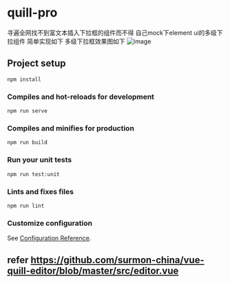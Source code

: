 # quill-pro
 寻遍全网找不到富文本插入下拉框的组件而不得
 自己mock下element ui的多级下拉组件 简单实现如下
 多级下拉框效果图如下
![image](https://github.com/bigcui/quill-pro/tree/main/src/assets/select.png)
## Project setup
```
npm install
```

### Compiles and hot-reloads for development
```
npm run serve
```

### Compiles and minifies for production
```
npm run build
```

### Run your unit tests
```
npm run test:unit
```

### Lints and fixes files
```
npm run lint
```

### Customize configuration
See [Configuration Reference](https://cli.vuejs.org/config/).

## refer  https://github.com/surmon-china/vue-quill-editor/blob/master/src/editor.vue